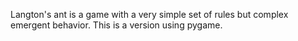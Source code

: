 Langton's ant is a game with a very simple set of rules but complex emergent behavior. This is a version using pygame.
